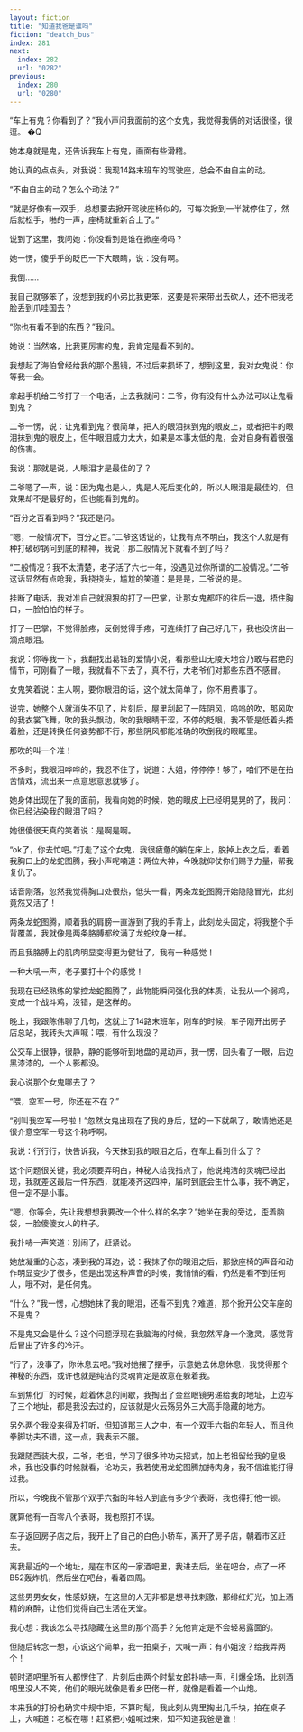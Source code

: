 ```yaml
---
layout: fiction
title: "知道我爸是谁吗"
fiction: "deatch_bus"
index: 281
next:
  index: 282
  url: "0282"
previous:
  index: 280
  url: "0280"
---
```

“车上有鬼？你看到了？”我小声问我面前的这个女鬼，我觉得我俩的对话很怪，很逗。 �Q

她本身就是鬼，还告诉我车上有鬼，画面有些滑稽。

她认真的点点头，对我说：我现14路末班车的驾驶座，总会不由自主的动。

“不由自主的动？怎么个动法？”

“就是好像有一双手，总想要去掀开驾驶座椅似的，可每次掀到一半就停住了，然后就松手，啪的一声，座椅就重新合上了。”

说到了这里，我问她：你没看到是谁在掀座椅吗？

她一愣，傻乎乎的眨巴一下大眼睛，说：没有啊。

我倒……

我自己就够笨了，没想到我的小弟比我更笨，这要是将来带出去砍人，还不把我老脸丢到爪哇国去？

“你也有看不到的东西？”我问。

她说：当然咯，比我更厉害的鬼，我肯定是看不到的。

我想起了海伯曾经给我的那个墨镜，不过后来损坏了，想到这里，我对女鬼说：你等我一会。

拿起手机给二爷打了一个电话，上去我就问：二爷，你有没有什么办法可以让鬼看到鬼？

二爷一愣，说：让鬼看到鬼？很简单，把人的眼泪抹到鬼的眼皮上，或者把牛的眼泪抹到鬼的眼皮上，但牛眼泪威力太大，如果是本事太低的鬼，会对自身有着很强的伤害。

我说：那就是说，人眼泪才是最佳的了？

二爷嗯了一声，说：因为鬼也是人，鬼是人死后变化的，所以人眼泪是最佳的，但效果却不是最好的，但也能看到鬼的。

“百分之百看到吗？”我还是问。

“嗯，一般情况下，百分之百。”二爷这话说的，让我有点不明白，我这个人就是有种打破砂锅问到底的精神，我说：那二般情况下就看不到了吗？

“二般情况？我不太清楚，老子活了六七十年，没遇见过你所谓的二般情况。”二爷这话显然有点呛我，我挠挠头，尴尬的笑道：是是是，二爷说的是。

挂断了电话，我对准自己就狠狠的打了一巴掌，让那女鬼都吓的往后一退，捂住胸口，一脸怕怕的样子。

打了一巴掌，不觉得脸疼，反倒觉得手疼，可连续打了自己好几下，我也没挤出一滴点眼泪。

我说：你等我一下，我翻找出葛钰的爱情小说，看那些山无陵天地合乃敢与君绝的情节，可刚看了一眼，我就看不下去了，真不行，大老爷们对那些东西不感冒。

女鬼笑着说：主人啊，要你眼泪的话，这个就太简单了，你不用费事了。

说完，她整个人就消失不见了，片刻后，屋里刮起了一阵阴风，呜呜的吹，那风吹的我衣裳飞舞，吹的我头飘动，吹的我眼睛干涩，不停的眨眼，我不管是低着头捂着脸，还是转换任何姿势都不行，那些阴风都能准确的吹倒我的眼眶里。

那吹的叫一个准！

不多时，我眼泪哗哗的，我忍不住了，说道：大姐，停停停！够了，咱们不是在拍苦情戏，流出来一点意思意思就够了。

她身体出现在了我的面前，我看向她的时候，她的眼皮上已经明晃晃的了，我问：你已经沾染我的眼泪了吗？

她很傻很天真的笑着说：是啊是啊。

“ok了，你去忙吧。”打走了这个女鬼，我很疲惫的躺在床上，脱掉上衣之后，看着我胸口上的龙蛇图腾，我小声呢喃道：两位大神，今晚就仰仗你们赐予力量，帮我复仇了。

话音刚落，忽然我觉得胸口处很热，低头一看，两条龙蛇图腾开始隐隐冒光，此刻竟然又活了！

两条龙蛇图腾，顺着我的肩膀一直游到了我的手背上，此刻龙头固定，将我整个手背覆盖，我就像是两条胳膊都纹满了龙蛇纹身一样。

而且我胳膊上的肌肉明显变得更为健壮了，我有一种感觉！

一种大吼一声，老子要打十个的感觉！

我现在已经熟练的掌控龙蛇图腾了，此物能瞬间强化我的体质，让我从一个弱鸡，变成一个战斗鸡，没错，是这样的。

晚上，我跟陈伟聊了几句，这就上了14路末班车，刚车的时候，车子刚开出房子店总站，我转头大声喊：喂，有什么现没？

公交车上很静，很静，静的能够听到地盘的晃动声，我一愣，回头看了一眼，后边黑漆漆的，一个人影都没。

我心说那个女鬼哪去了？

“喂，空军一号，你还在不在？”

“别叫我空军一号啦！”忽然女鬼出现在了我的身后，猛的一下就飙了，敢情她还是很介意空军一号这个称呼啊。

我说：行行行，快告诉我，今天抹到我的眼泪之后，在车上看到什么了？

这个问题很关键，我必须要弄明白，神秘人给我指点了，他说纯洁的灵魂已经出现，我就差这最后一件东西，就能凑齐这四种，届时到底会生什么事，我不确定，但一定不是小事。

“嗯，你等会，先让我想想我要改一个什么样的名字？”她坐在我的旁边，歪着脑袋，一脸傻傻女人的样子。

我扑哧一声笑道：别闹了，赶紧说。

她放凝重的心态，凑到我的耳边，说：我抹了你的眼泪之后，那掀座椅的声音和动作明显变少了很多，但是出现这种声音的时候，我悄悄的看，仍然是看不到任何人，哦不对，是任何鬼。

“什么？”我一愣，心想她抹了我的眼泪，还看不到鬼？难道，那个掀开公交车座的不是鬼？

不是鬼又会是什么？这个问题浮现在我脑海的时候，我忽然浑身一个激灵，感觉背后冒出了许多的冷汗。

“行了，没事了，你休息去吧。”我对她摆了摆手，示意她去休息休息，我觉得那个神秘的东西，或许也就是纯洁的灵魂肯定是故意在躲着我。

车到焦化厂的时候，趁着休息的间歇，我掏出了金丝眼镜男递给我的地址，上边写了三个地址，都是我没去过的，应该就是火云殇另外三大高手隐藏的地方。

另外两个我没来得及打听，但知道那三人之中，有一个双手六指的年轻人，而且他拳脚功夫不错，这一点，我表示不服。

我跟随西装大叔，二爷，老祖，学习了很多种功夫招式，加上老祖留给我的皇极术，我也没事的时候就看，论功夫，我若使用龙蛇图腾加持肉身，我不信谁能打得过我。

所以，今晚我不管那个双手六指的年轻人到底有多少个表哥，我也得打他一顿。

就算他有一百零八个表哥，我也照打不误。

车子返回房子店之后，我开上了自己的白色小轿车，离开了房子店，朝着市区赶去。

离我最近的一个地址，是在市区的一家酒吧里，我进去后，坐在吧台，点了一杯B52轰炸机，然后坐在吧台，看着四周。

这些男男女女，性感妖娆，在这里的人无非都是想寻找刺激，那绯红灯光，加上酒精的麻醉，让他们觉得自己生活在天堂。

我心想：我该怎么寻找隐藏在这里的那个高手？先他肯定是不会轻易露面的。

但随后转念一想，心说这个简单，我一拍桌子，大喊一声：有小姐没？给我弄两个！

顿时酒吧里所有人都愣住了，片刻后由两个时髦女郎扑哧一声，引爆全场，此刻酒吧里没人不笑，他们的眼光就像是看乡巴佬一样，就像是看着一个山炮。

本来我的打扮也确实中规中矩，不算时髦，我此刻从兜里掏出几千块，拍在桌子上，大喊道：老板在哪！赶紧把小姐喊过来，知不知道我爸是谁！